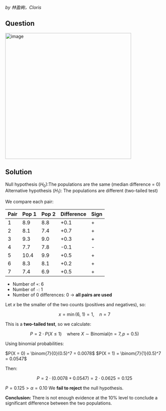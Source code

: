 *by 林盈絢，Cloris*

## Question
<img width="400" alt="image" src="https://github.com/user-attachments/assets/945a92d0-5dc8-44d2-aab0-bf131d382238" />

## Solution
Null hypothesis ($H_0$):The populations are the same (median difference = 0)
Alternative hypothesis ($H_1$): The populations are different (two-tailed test)

We compare each pair:

| Pair | Pop 1 | Pop 2 | Difference | Sign |
|------|-------|--------|------------|------|
| 1    | 8.9   | 8.8    | +0.1       | +    |
| 2    | 8.1   | 7.4    | +0.7       | +    |
| 3    | 9.3   | 9.0    | +0.3       | +    |
| 4    | 7.7   | 7.8    | -0.1       | -    |
| 5    |10.4   | 9.9    | +0.5       | +    |
| 6    | 8.3   | 8.1    | +0.2       | +    |
| 7    | 7.4   | 6.9    | +0.5       | +    |

- Number of `+`: 6  
- Number of `-`: 1  
- Number of 0 differences: 0 → **all pairs are used**

Let $x$ be the smaller of the two counts (positives and negatives), so:

$$
x = \min(6,\ 1) = 1,\quad n = 7
$$


This is a **two-tailed test**, so we calculate:

$$
P = 2 \cdot P(X \leq 1) \quad \text{where } X \sim \text{Binomial}(n=7, p=0.5)
$$

Using binomial probabilities:

$P(X = 0) = \binom{7}{0}(0.5)^7 = 0.0078$
$P(X = 1) = \binom{7}{1}(0.5)^7 = 0.0547$

Then:

$$
P = 2 \cdot (0.0078 + 0.0547) = 2 \cdot 0.0625 = 0.125
$$

$P = 0.125 > \alpha = 0.10$
We **fail to reject** the null hypothesis.

**Conclusion:** There is not enough evidence at the 10% level to conclude a significant difference between the two populations.
